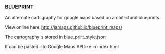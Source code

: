 ### BLUEPRINT

An alternate cartography for google maps based on architectural blueprints.

View online here: http://jamaps.github.io/blueprint_maps/

The cartography is stored in blue_print_style.json

It can be pasted into Google Maps API like in index.html
